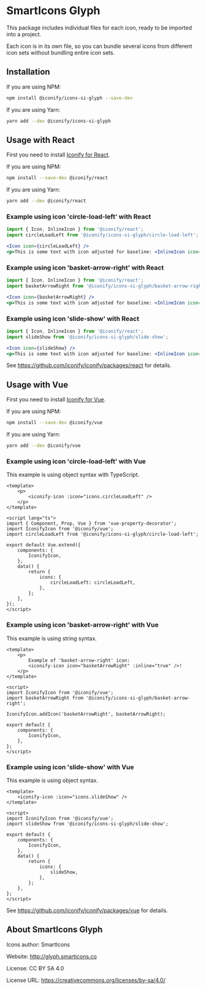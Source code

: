 # SmartIcons Glyph

This package includes individual files for each icon, ready to be imported into a project.

Each icon is in its own file, so you can bundle several icons from different icon sets without bundling entire icon sets.

## Installation

If you are using NPM:

```bash
npm install @iconify/icons-si-glyph --save-dev
```

If you are using Yarn:

```bash
yarn add --dev @iconify/icons-si-glyph
```

## Usage with React

First you need to install [Iconify for React](https://github.com/iconify/iconify/packages/react).

If you are using NPM:

```bash
npm install --save-dev @iconify/react
```

If you are using Yarn:

```bash
yarn add --dev @iconify/react
```

### Example using icon 'circle-load-left' with React

```js
import { Icon, InlineIcon } from '@iconify/react';
import circleLoadLeft from '@iconify/icons-si-glyph/circle-load-left';
```

```jsx
<Icon icon={circleLoadLeft} />
<p>This is some text with icon adjusted for baseline: <InlineIcon icon={circleLoadLeft} /></p>
```

### Example using icon 'basket-arrow-right' with React

```js
import { Icon, InlineIcon } from '@iconify/react';
import basketArrowRight from '@iconify/icons-si-glyph/basket-arrow-right';
```

```jsx
<Icon icon={basketArrowRight} />
<p>This is some text with icon adjusted for baseline: <InlineIcon icon={basketArrowRight} /></p>
```

### Example using icon 'slide-show' with React

```js
import { Icon, InlineIcon } from '@iconify/react';
import slideShow from '@iconify/icons-si-glyph/slide-show';
```

```jsx
<Icon icon={slideShow} />
<p>This is some text with icon adjusted for baseline: <InlineIcon icon={slideShow} /></p>
```

See https://github.com/iconify/iconify/packages/react for details.

## Usage with Vue

First you need to install [Iconify for Vue](https://github.com/iconify/iconify/packages/vue).

If you are using NPM:

```bash
npm install --save-dev @iconify/vue
```

If you are using Yarn:

```bash
yarn add --dev @iconify/vue
```

### Example using icon 'circle-load-left' with Vue

This example is using object syntax with TypeScript.

```vue
<template>
	<p>
		<iconify-icon :icon="icons.circleLoadLeft" />
	</p>
</template>

<script lang="ts">
import { Component, Prop, Vue } from 'vue-property-decorator';
import IconifyIcon from '@iconify/vue';
import circleLoadLeft from '@iconify/icons-si-glyph/circle-load-left';

export default Vue.extend({
	components: {
		IconifyIcon,
	},
	data() {
		return {
			icons: {
				circleLoadLeft: circleLoadLeft,
			},
		};
	},
});
</script>
```

### Example using icon 'basket-arrow-right' with Vue

This example is using string syntax.

```vue
<template>
	<p>
		Example of 'basket-arrow-right' icon:
		<iconify-icon icon="basketArrowRight" :inline="true" />!
	</p>
</template>

<script>
import IconifyIcon from '@iconify/vue';
import basketArrowRight from '@iconify/icons-si-glyph/basket-arrow-right';

IconifyIcon.addIcon('basketArrowRight', basketArrowRight);

export default {
	components: {
		IconifyIcon,
	},
};
</script>
```

### Example using icon 'slide-show' with Vue

This example is using object syntax.

```vue
<template>
	<iconify-icon :icon="icons.slideShow" />
</template>

<script>
import IconifyIcon from '@iconify/vue';
import slideShow from '@iconify/icons-si-glyph/slide-show';

export default {
	components: {
		IconifyIcon,
	},
	data() {
		return {
			icons: {
				slideShow,
			},
		};
	},
};
</script>
```

See https://github.com/iconify/iconify/packages/vue for details.

## About SmartIcons Glyph

Icons author: SmartIcons

Website: http://glyph.smarticons.co

License: CC BY SA 4.0

License URL: https://creativecommons.org/licenses/by-sa/4.0/
